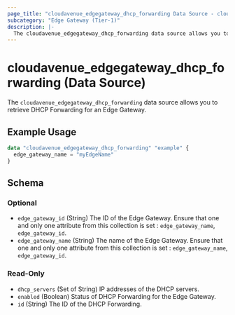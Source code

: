 ```yaml
---
page_title: "cloudavenue_edgegateway_dhcp_forwarding Data Source - cloudavenue"
subcategory: "Edge Gateway (Tier-1)"
description: |-
  The cloudavenue_edgegateway_dhcp_forwarding data source allows you to retrieve DHCP Forwarding for an Edge Gateway.
---
```


# cloudavenue_edgegateway_dhcp_forwarding (Data Source)

The `cloudavenue_edgegateway_dhcp_forwarding` data source allows you to retrieve DHCP Forwarding for an Edge Gateway.

## Example Usage

```terraform
data "cloudavenue_edgegateway_dhcp_forwarding" "example" {
  edge_gateway_name = "myEdgeName"
}
```

<!-- schema generated by tfplugindocs -->
## Schema

### Optional

- `edge_gateway_id` (String) The ID of the Edge Gateway. Ensure that one and only one attribute from this collection is set : `edge_gateway_name`, `edge_gateway_id`.
- `edge_gateway_name` (String) The name of the Edge Gateway. Ensure that one and only one attribute from this collection is set : `edge_gateway_name`, `edge_gateway_id`.

### Read-Only

- `dhcp_servers` (Set of String) IP addresses of the DHCP servers.
- `enabled` (Boolean) Status of DHCP Forwarding for the Edge Gateway.
- `id` (String) The ID of the DHCP Forwarding.


